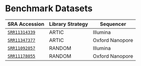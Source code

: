 # Benchmark Datasets

| SRA Accession                                                       | Library Strategy | Sequencer       |
|---------------------------------------------------------------------|------------------|-----------------|
| [`SRR11314339`](https://www.ncbi.nlm.nih.gov/sra/?term=SRR11314339) | ARTIC            | Illumina        |
| [`SRR11347377`](https://www.ncbi.nlm.nih.gov/sra/?term=SRR11347377) | ARTIC            | Oxford Nanopore |
| [`SRR11092057`](https://www.ncbi.nlm.nih.gov/sra/?term=SRR11092057) | RANDOM           | Illumina        |
| [`SRR11178055`](https://www.ncbi.nlm.nih.gov/sra/?term=SRR11178055) | RANDOM           | Oxford Nanopore |
